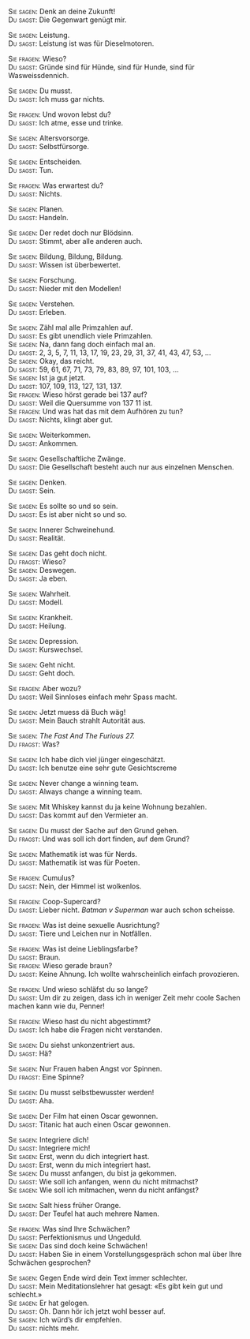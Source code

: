 <span class="smallcaps">Sie sagen:</span> Denk an deine Zukunft!  
<span class="smallcaps">Du sagst:</span> Die Gegenwart genügt mir.

<span class="smallcaps">Sie sagen:</span> Leistung.  
<span class="smallcaps">Du sagst:</span> Leistung ist was für
Dieselmotoren.

<span class="smallcaps">Sie fragen:</span> Wieso?  
<span class="smallcaps">Du sagst:</span> Gründe sind für Hünde, sind für
Hunde, sind für Wasweissdennich.

<span class="smallcaps">Sie sagen:</span> Du musst.  
<span class="smallcaps">Du sagst:</span> Ich muss gar nichts.

<span class="smallcaps">Sie fragen:</span> Und wovon lebst du?  
<span class="smallcaps">Du sagst:</span> Ich atme, esse und trinke.

<span class="smallcaps">Sie sagen:</span> Altersvorsorge.  
<span class="smallcaps">Du sagst:</span> Selbstfürsorge.

<span class="smallcaps">Sie sagen:</span> Entscheiden.  
<span class="smallcaps">Du sagst:</span> Tun.

<span class="smallcaps">Sie fragen:</span> Was erwartest du?  
<span class="smallcaps">Du sagst:</span> Nichts.

<span class="smallcaps">Sie sagen:</span> Planen.  
<span class="smallcaps">Du sagst:</span> Handeln.

<span class="smallcaps">Sie sagen:</span> Der redet doch nur Blödsinn.  
<span class="smallcaps">Du sagst:</span> Stimmt, aber alle anderen auch.

<span class="smallcaps">Sie sagen:</span> Bildung, Bildung, Bildung.  
<span class="smallcaps">Du sagst:</span> Wissen ist überbewertet.

<span class="smallcaps">Sie sagen:</span> Forschung.  
<span class="smallcaps">Du sagst:</span> Nieder mit den Modellen!

<span class="smallcaps">Sie sagen:</span> Verstehen.  
<span class="smallcaps">Du sagst:</span> Erleben.

<span class="smallcaps">Sie sagen:</span> Zähl mal alle Primzahlen
auf.  
<span class="smallcaps">Du sagst:</span> Es gibt unendlich viele
Primzahlen.  
<span class="smallcaps">Sie sagen:</span> Na, dann fang doch einfach mal
an.  
<span class="smallcaps">Du sagst:</span> 2, 3, 5, 7, 11, 13, 17, 19, 23,
29, 31, 37, 41, 43, 47, 53, …  
<span class="smallcaps">Sie sagen:</span> Okay, das reicht.  
<span class="smallcaps">Du sagst:</span> 59, 61, 67, 71, 73, 79, 83, 89,
97, 101, 103, …  
<span class="smallcaps">Sie sagen:</span> Ist ja gut jetzt.  
<span class="smallcaps">Du sagst:</span> 107, 109, 113, 127, 131, 137.  
<span class="smallcaps">Sie fragen:</span> Wieso hörst gerade bei 137
auf?  
<span class="smallcaps">Du sagst:</span> Weil die Quersumme von 137 11
ist.  
<span class="smallcaps">Sie fragen:</span> Und was hat das mit dem
Aufhören zu tun?  
<span class="smallcaps">Du sagst:</span> Nichts, klingt aber gut.

<span class="smallcaps">Sie sagen:</span> Weiterkommen.  
<span class="smallcaps">Du sagst:</span> Ankommen.

<span class="smallcaps">Sie sagen:</span> Gesellschaftliche Zwänge.  
<span class="smallcaps">Du sagst:</span> Die Gesellschaft besteht auch
nur aus einzelnen Menschen.

<span class="smallcaps">Sie sagen:</span> Denken.  
<span class="smallcaps">Du sagst:</span> Sein.

<span class="smallcaps">Sie sagen:</span> Es sollte so und so sein.  
<span class="smallcaps">Du sagst:</span> Es ist aber nicht so und so.

<span class="smallcaps">Sie sagen:</span> Innerer Schweinehund.  
<span class="smallcaps">Du sagst:</span> Realität.

<span class="smallcaps">Sie sagen:</span> Das geht doch nicht.  
<span class="smallcaps">Du fragst:</span> Wieso?  
<span class="smallcaps">Sie sagen:</span> Deswegen.  
<span class="smallcaps">Du sagst:</span> Ja eben.

<span class="smallcaps">Sie sagen:</span> Wahrheit.  
<span class="smallcaps">Du sagst:</span> Modell.

<span class="smallcaps">Sie sagen:</span> Krankheit.  
<span class="smallcaps">Du sagst:</span> Heilung.

<span class="smallcaps">Sie sagen:</span> Depression.  
<span class="smallcaps">Du sagst:</span> Kurswechsel.

<span class="smallcaps">Sie sagen:</span> Geht nicht.  
<span class="smallcaps">Du sagst:</span> Geht doch.

<span class="smallcaps">Sie fragen:</span> Aber wozu?  
<span class="smallcaps">Du sagst:</span> Weil Sinnloses einfach mehr
Spass macht.

<span class="smallcaps">Sie sagen:</span> Jetzt muess dä Buch wäg!  
<span class="smallcaps">Du sagst:</span> Mein Bauch strahlt Autorität
aus.

<span class="smallcaps">Sie sagen:</span> *The Fast And The Furious
27.*  
<span class="smallcaps">Du fragst:</span> Was?

<span class="smallcaps">Sie sagen:</span> Ich habe dich viel jünger
eingeschätzt.  
<span class="smallcaps">Du sagst:</span> Ich benutze eine sehr gute
Gesichtscreme

<span class="smallcaps">Sie sagen:</span> Never change a winning team.  
<span class="smallcaps">Du sagst:</span> Always change a winning team.

<span class="smallcaps">Sie sagen:</span> Mit Whiskey kannst du ja keine
Wohnung bezahlen.  
<span class="smallcaps">Du sagst:</span> Das kommt auf den Vermieter an.

<span class="smallcaps">Sie sagen:</span> Du musst der Sache auf den
Grund gehen.  
<span class="smallcaps">Du fragst:</span> Und was soll ich dort finden,
auf dem Grund?

<span class="smallcaps">Sie sagen:</span> Mathematik ist was für
Nerds.  
<span class="smallcaps">Du sagst:</span> Mathematik ist was für Poeten.

<span class="smallcaps">Sie fragen:</span> Cumulus?  
<span class="smallcaps">Du sagst:</span> Nein, der Himmel ist wolkenlos.

<span class="smallcaps">Sie fragen:</span> Coop-Supercard?  
<span class="smallcaps">Du sagst:</span> Lieber nicht. *Batman v
Superman* war auch schon scheisse.

<span class="smallcaps">Sie fragen:</span> Was ist deine sexuelle
Ausrichtung?  
<span class="smallcaps">Du sagst:</span> Tiere und Leichen nur in
Notfällen.

<span class="smallcaps">Sie fragen:</span> Was ist deine
Lieblingsfarbe?  
<span class="smallcaps">Du sagst:</span> Braun.  
<span class="smallcaps">Sie fragen:</span> Wieso gerade braun?  
<span class="smallcaps">Du sagst:</span> Keine Ahnung. Ich wollte
wahrscheinlich einfach provozieren.

<span class="smallcaps">Sie fragen:</span> Und wieso schläfst du so
lange?  
<span class="smallcaps">Du sagst:</span> Um dir zu zeigen, dass ich in
weniger Zeit mehr coole Sachen machen kann wie du, Penner!

<span class="smallcaps">Sie fragen:</span> Wieso hast du nicht
abgestimmt?  
<span class="smallcaps">Du sagst:</span> Ich habe die Fragen nicht
verstanden.

<span class="smallcaps">Sie sagen:</span> Du siehst unkonzentriert
aus.  
<span class="smallcaps">Du sagst:</span> Hä?

<span class="smallcaps">Sie sagen:</span> Nur Frauen haben Angst vor
Spinnen.  
<span class="smallcaps">Du fragst:</span> Eine Spinne?

<span class="smallcaps">Sie sagen:</span> Du musst selbstbewusster
werden!  
<span class="smallcaps">Du sagst:</span> Aha.

<span class="smallcaps">Sie sagen:</span> Der Film hat einen Oscar
gewonnen.  
<span class="smallcaps">Du sagst:</span> Titanic hat auch einen Oscar
gewonnen.

<span class="smallcaps">Sie sagen:</span> Integriere dich!  
<span class="smallcaps">Du sagst:</span> Integriere mich!  
<span class="smallcaps">Sie sagen:</span> Erst, wenn du dich integriert
hast.  
<span class="smallcaps">Du sagst:</span> Erst, wenn du mich integriert
hast.  
<span class="smallcaps">Sie sagen:</span> Du musst anfangen, du bist ja
gekommen.  
<span class="smallcaps">Du sagst:</span> Wie soll ich anfangen, wenn du
nicht mitmachst?  
<span class="smallcaps">Sie sagen:</span> Wie soll ich mitmachen, wenn
du nicht anfängst?

<span class="smallcaps">Sie sagen:</span> Salt hiess früher Orange.  
<span class="smallcaps">Du sagst:</span> Der Teufel hat auch mehrere
Namen.

<span class="smallcaps">Sie fragen:</span> Was sind Ihre Schwächen?  
<span class="smallcaps">Du sagst:</span> Perfektionismus und Ungeduld.  
<span class="smallcaps">Sie sagen:</span> Das sind doch keine
Schwächen!  
<span class="smallcaps">Du sagst:</span> Haben Sie in einem
Vorstellungsgespräch schon mal über Ihre Schwächen gesprochen?

<span class="smallcaps">Sie sagen:</span> Gegen Ende wird dein Text
immer schlechter.  
<span class="smallcaps">Du sagst:</span> Mein Meditationslehrer hat
gesagt: «Es gibt kein gut und schlecht.»  
<span class="smallcaps">Sie sagen:</span> Er hat gelogen.  
<span class="smallcaps">Du sagst:</span> Oh. Dann hör ich jetzt wohl
besser auf.  
<span class="smallcaps">Sie sagen:</span> Ich würd’s dir empfehlen.  
<span class="smallcaps">Du sagst:</span> nichts mehr.
